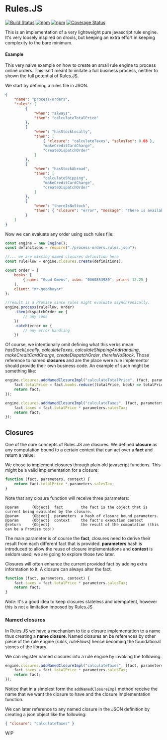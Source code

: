 # Rules.JS

[![Build Status](https://travis-ci.org/bluealba/rules-js.svg?branch=master)](https://travis-ci.org/bluealba/rules-js)
[![npm](https://img.shields.io/npm/v/rules-js.svg)](https://npmjs.org/package/rules-js)
[![npm](https://img.shields.io/npm/dt/rules-js.svg)](https://npmjs.org/package/rules-js)
[![Coverage Status](https://coveralls.io/repos/github/bluealba/rules-js/badge.svg?branch=master)](https://coveralls.io/github/bluealba/rules-js?branch=master)

This is an implementation of a very lightweight pure javascript rule engine.
It's very loosely inspired on drools, but keeping an extra effort in keeping
complexity to the bare minimum.

#### Example
This very naive example on how to create an small rule engine to process online
orders. This isn't meant to imitate a full business process, neither to shown
the full potential of Rules.JS.

We start by defining a rules file in JSON.

```json
{
	"name": "process-orders",
	"rules": [
		 {
			 "when": "always",
			 "then": "calculateTotalPrice"
		 },
		 {
			 "when": "hasStockLocally",
			 "then": [
				 { "closure": "calculateTaxes", "salesTax": 0.08 },
				 "makeCreditCardCharge",
				 "createDispatchOrder"
			 ]
		 },
		 {
			 "when": "hasStockAbroad",
			 "then": [
				 "calculateShipping",
				 "makeCreditCardCharge",
				 "createDispatchOrder"
			 ]
		 },
		 {
			 "when": "thereIsNoStock",
			 "then": { "closure": "error", "message": "There is availability of such product"}
		 }
	]
}
```

Now we can evaluate any order using such rules file:

```javascript
const engine = new Engine();
const definitions = require("./process-orders.rules.json");

//... we are missing named closures definition here
const ruleFlow = engine.closures.create(definitions);

const order = {
	books: [
		{ name: "Good Omens", icbn: "0060853980", price: 12.25 }
	],
	client: "mr-goodbuyer"
};

//result is a Promise since rules might evaluate asynchronically.
engine.process(ruleFlow, order)
	.then(dispatchOrder => {
		// any code
	})
	.catch(error => {
		// any error handling
	})
```

Of course, we intentionally omit defining what this verbs mean: *hasStockLocally*,
*calculateTaxes*, *calculateShippingAndHandling*, *makeCreditCardCharge*,
*createDispatchOrder*, *thereIsNoStock*.  Those reference to named **closures** and
are the place were rule implementor should provide their own business code. An
example of such might be something like:

```javascript
engine.closures.addNamedClosureImpl("calculateTotalPrice", (fact, parameters, context)) => {
	fact.totalPrice = fact.books.reduce((totalPrice, book) => totalPrice + book.price, 0);
	return fact;
});

engine.closures.addNamedClosureImpl("calculateTaxes", (fact, parameters, context)) => {
	fact.taxes = fact.totalPrice * parameters.salesTax;
	return fact;
});
```

## Closures
One of the core concepts of Rules.JS are closures. We defined **closure** as any
computation bound to a certain context that can act over a **fact** and return a
value.

We chose to implement closures through plain old javascript functions. This might
be a valid implementation for a closure:

```javascript
function (fact, parameters, context) {
	return fact.totalPrice * parameters.salesTax;
}
```

Note that any closure function will receive three parameters:
```
@param      {Object}  fact        the fact is the object that is current being evaluated by the closure.
@param      {Object}  parameters  a hash of closure bound parameters.
@param      {Object}  context     the fact's execution context
@return     {Object}              the result of the computation (this can be a Promise too!)
```
The main parameter is of course the **fact**, closures need to derive their result
from each different fact that is provided. **parameters** hash is introduced to allow the reuse of closure implementations and **context** is seldom used, we
are going to explore those two later.

Closures will often enhance the current provided fact by adding extra information
to it. A closure can always alter the fact.

```javascript
function (fact, parameters, context) {
	fact.taxes = fact.totalPrice * parameters.salesTax;
	return fact;
}
```

*Note*: It's a good idea to keep closures stateless and idempotent, however this is not a limitation imposed by Rules.JS

### Named closures

In Rules.JS we have a mechanism to tie a closure implementation to a name thus
creating a **name closure**. Named closures an be references by other piece of
the rule engine (*rules*, *ruleFlows*) hence becoming the foundational stones of
the library.

We can register named closures into a rule engine by invoking the following:
```javascript
engine.closures.addNamedClosureImpl("calculateTaxes", (fact, parameters, context)) => {
	fact.taxes = fact.totalPrice * parameters.salesTax;
	return fact;
});
```

Notice that in a simplest form the `addNamedClosureImpl` method receive the name
that we want the closure to have and the closure implementation function.

We can later reference to any named closure in the JSON definition by creating
a json object like the following:

```json
{ "closure": "calculateTaxes" }
```

WIP
